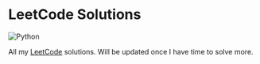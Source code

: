 # LeetCode Solutions
<img alt="Python" src="https://img.shields.io/badge/python%20-%2314354C.svg?&style=for-the-badge&logo=python&logoColor=white"/>

All my [LeetCode](https://leetcode.com/problemset/all/) solutions. Will be updated once I have time to solve more.
